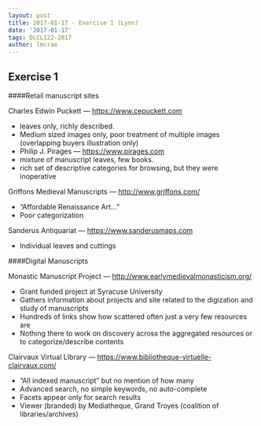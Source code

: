 ```yaml
---
layout: post
title: 2017-01-17 - Exercise 1 (Lynn)
date: '2017-01-17'
tags: DLCL122-2017
author: lmcrae
---
```


## Exercise 1

####Retail manuscript sites

Charles Edwin Puckett — https://www.cepuckett.com
* leaves only, richly described.
* Medium sized images only, poor treatment of multiple images (overlapping buyers illustration only)
* Philip J. Pirages — https://www.pirages.com
* mixture of manuscript leaves, few books. 
* rich set of descriptive categories for browsing, but they were inoperative

Griffons Medieval Manuscripts — http://www.griffons.com/
* “Affordable Renaissance Art…”
* Poor categorization

Sanderus Antiquariat — https://www.sanderusmaps.com
* Individual leaves and cuttings

####Digital Manuscripts

Monastic Manuscript Project — http://www.earlymedievalmonasticism.org/
* Grant funded project at Syracuse University
* Gathers information about projects and site related to the digization and study of manuscripts
* Hundreds of links show how scattered often just a very few resources are
* Nothing there to work on discovery across the aggregated resources or to categorize/describe contents

Clairvaux Virtual LIbrary — https://www.bibliotheque-virtuelle-clairvaux.com/
* “All indexed manuscript” but no mention of how many
* Advanced search, no simple keywords, no auto-complete
* Facets appear only for search results
* Viewer (branded) by Mediatheque, Grand Troyes (coalition of libraries/archives)
